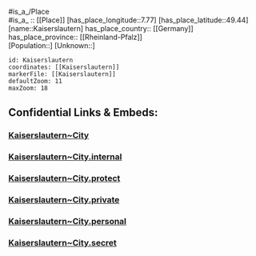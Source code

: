 ﻿---
location: [49.44,7.77] 
mapzoom: [7,12] 
mapmarker: city 
type: City
tags:
- geo/City


SpocWebEntityId: 31256
isDeleted: false
confidential: public

---
#is_a_/Place  
#is_a_ :: [[Place]] 
[has_place_longitude::7.77] 
[has_place_latitude::49.44] 
[name::Kaiserslautern] 
has_place_country:: [[Germany]]  
has_place_province:: [[Rheinland-Pfalz]]  
[Population::] 
[Unknown::] 


```leaflet
id: Kaiserslautern
coordinates: [[Kaiserslautern]] 
markerFile: [[Kaiserslautern]] 
defaultZoom: 11 
maxZoom: 18
```


## Confidential Links & Embeds: 

### [Kaiserslautern~City](/_public/Earth/Continent/Europe/Europe~Central/Germany/Germany~West/Rheinland-Pfalz/counties~RP/Kaiserslautern/cities~Kaiserslautern/Kaiserslautern~City.md) 

### [Kaiserslautern~City.internal](/_internal/Earth/Continent/Europe/Europe~Central/Germany/Germany~West/Rheinland-Pfalz/counties~RP/Kaiserslautern/cities~Kaiserslautern/Kaiserslautern~City.internal.md) 

### [Kaiserslautern~City.protect](/_protect/Earth/Continent/Europe/Europe~Central/Germany/Germany~West/Rheinland-Pfalz/counties~RP/Kaiserslautern/cities~Kaiserslautern/Kaiserslautern~City.protect.md) 

### [Kaiserslautern~City.private](/_private/Earth/Continent/Europe/Europe~Central/Germany/Germany~West/Rheinland-Pfalz/counties~RP/Kaiserslautern/cities~Kaiserslautern/Kaiserslautern~City.private.md) 

### [Kaiserslautern~City.personal](/_personal/Earth/Continent/Europe/Europe~Central/Germany/Germany~West/Rheinland-Pfalz/counties~RP/Kaiserslautern/cities~Kaiserslautern/Kaiserslautern~City.personal.md) 

### [Kaiserslautern~City.secret](/_secret/Earth/Continent/Europe/Europe~Central/Germany/Germany~West/Rheinland-Pfalz/counties~RP/Kaiserslautern/cities~Kaiserslautern/Kaiserslautern~City.secret.md) 

